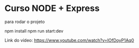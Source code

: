 # Curso NODE + Express

para rodar o projeto

npm install 
npm run start:dev

Link do vídeo: https://www.youtube.com/watch?v=IOfDoyP1Aq0